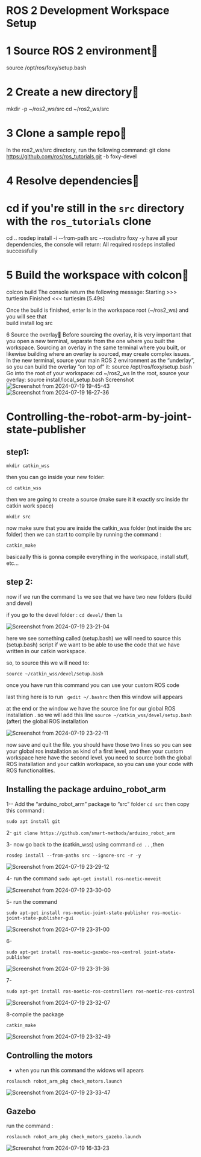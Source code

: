 # ROS 2 Development Workspace Setup

# 1 Source ROS 2 environment
 
source /opt/ros/foxy/setup.bash
 
# 2 Create a new directory
 
mkdir -p ~/ros2_ws/src
cd ~/ros2_ws/src
 
# 3 Clone a sample repo

In the ros2_ws/src directory, run the following command:
git clone https://github.com/ros/ros_tutorials.git -b foxy-devel
 
# 4 Resolve dependencies
 
# cd if you're still in the ``src`` directory with the ``ros_tutorials`` clone
cd ..
rosdep install -i --from-path src --rosdistro foxy -y
  have all your dependencies, the console will return:
All required rosdeps installed successfully
# 5 Build the workspace with colcon
 
colcon build
The console  return the following message:
Starting >>> turtlesim
Finished <<< turtlesim [5.49s]


Once the build is finished, enter ls in the workspace root (~/ros2_ws) and you will see that  
build  install  log  src
 
6 Source the overlay
Before sourcing the overlay, it is very important that you open a new terminal, separate from the one where you built the workspace. Sourcing an overlay in the same terminal where you built, or likewise building where an overlay is sourced, may create complex issues.
In the new terminal, source your main ROS 2 environment as the “underlay”, so you can build the overlay “on top of” it:
source /opt/ros/foxy/setup.bash
Go into the root of your workspace:
cd ~/ros2_ws
In the root, source your overlay:
source install/local_setup.bash
Screenshot
![Screenshot from 2024-07-19 19-45-43](https://github.com/user-attachments/assets/fe1ccf6f-760c-4a10-a4c5-1f012c311e1e)
![Screenshot from 2024-07-19 16-27-36](https://github.com/user-attachments/assets/d681abd0-7993-4c77-845e-efbd60fe2233)

# Controlling-the-robot-arm-by-joint-state-publisher

## step1: 
```
mkdir catkin_wss
```

then you can go inside your new folder:
```
cd catkin_wss
```

then we are going to create a source (make sure it it exactly src inside thr catkin work space)
```
mkdir src
```

now make sure that you are inside the catkin_wss folder (not inside the src folder) then we can start to compile by running the command :
```
catkin_make
```

basicaally this is gonna compile everything in the workspace, install stuff, etc...

## step 2:
 now if we run the command ``` ls ``` we see that we have two new folders (build and devel)
 


if you go to the devel folder : ``` cd devel/ ``` then ```ls ```


![Screenshot from 2024-07-19 23-21-04](https://github.com/user-attachments/assets/025802d0-69c5-4a06-b555-cd6c9d57af72)

here we see something  called (setup.bash)
we will need to source this (setup.bash) script if we want to be able to use the code that we have written in our catkin workspace.

so, to source this we will need to:
```
source ~/catkin_wss/devel/setup.bash
```

once you have run this command you can use your custom ROS code

last thing here is to run ``` gedit ~/.bashrc``` then this window will appears


 at the end or the window we have the source line for our global ROS installation . so we will add this line ```source ~/catkin_wss/devel/setup.bash``` (after) the global ROS installation

![Screenshot from 2024-07-19 23-22-11](https://github.com/user-attachments/assets/d522b391-ea67-4e4c-b647-ce355279e13b)


 now save and quit the file. you should have those two lines so you can see your global ros installation as kind of a first level, and then your custom workspace here have the second level. you need to source both the global ROS installation and your catkin workspace, so you can use your code with ROS functionalities.

 ## Installing the package arduino_robot_arm
1-- Add the “arduino_robot_arm” package to “src” folder ```cd src``` then copy this command :
```
sudo apt install git
```



2- ```git clone https://github.com/smart-methods/arduino_robot_arm```


3- now go back to the (catkin_wss) using command ```cd ..``` ,then

```
rosdep install --from-paths src --ignore-src -r -y
```
![Screenshot from 2024-07-19 23-29-12](https://github.com/user-attachments/assets/fa61bf3a-0312-43b6-a803-c29f77bca48a)


4- run the command ```sudo apt-get install ros-noetic-moveit```

![Screenshot from 2024-07-19 23-30-00](https://github.com/user-attachments/assets/7b9d27c9-14e5-416e-9442-61238f6fa755)

5- run the command 
```
sudo apt-get install ros-noetic-joint-state-publisher ros-noetic-joint-state-publisher-gui
```

![Screenshot from 2024-07-19 23-31-00](https://github.com/user-attachments/assets/1acaa1c0-47e9-4f67-b085-45ebe1c34157)

6-
```
sudo apt-get install ros-noetic-gazebo-ros-control joint-state-publisher
```
![Screenshot from 2024-07-19 23-31-36](https://github.com/user-attachments/assets/bc069e5a-3c10-4252-8d10-819f29608da7)


7-
```
sudo apt-get install ros-noetic-ros-controllers ros-noetic-ros-control
```

![Screenshot from 2024-07-19 23-32-07](https://github.com/user-attachments/assets/210ff61f-0ba0-4d34-abf8-0137f984033e)

8-compile the package
```
catkin_make
```
![Screenshot from 2024-07-19 23-32-49](https://github.com/user-attachments/assets/3f758b6f-0b42-4eb4-a0a1-722d357efbd3)

## Controlling the motors

- when you run this command the widows will apears
  
```
roslaunch robot_arm_pkg check_motors.launch
```

 
![Screenshot from 2024-07-19 23-33-47](https://github.com/user-attachments/assets/5835aaae-d457-4870-b66e-70b67b718ed6)



## Gazebo
run the command :
```
roslaunch robot_arm_pkg check_motors_gazebo.launch
```
 

![Screenshot from 2024-07-19 16-33-23](https://github.com/user-attachments/assets/9ead9c3d-05a4-4a6b-83f1-61ceb5f33cb6)












 

